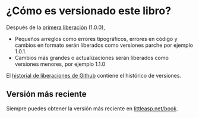 # ¿Cómo es versionado este libro?

Después de la [primera liberación](https://github.com/nbarbettini/little-aspnetcore-book/releases/tag/v1.0.0) (1.0.0),

* Pequeños arreglos como errores tipográficos, errores en código y cambios en formato serán liberados como versiones parche por ejemplo 1.0.1.
* Cambios más grandes o actualizaciones serán liberados como versiones menores, por ejemplo 1.1.0

El [historial de liberaciones de Github](https://github.com/nbarbettini/little-aspnetcore-book/releases) contiene el histórico de versiones.

## Versión más reciente

Siempre puedes obtener la versión más reciente en [littleasp.net/book](http://littleasp.net/book).
